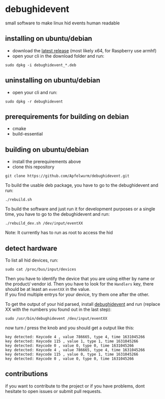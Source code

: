 # debughidevent
small software to make linux hid events human readable

## installing on ubuntu/debian

* download the [latest release](https://github.com/Apfelwurm/debughidevent/releases) (most likely x64, for Raspberry use armhf)
* open your cli in the download folder and run:
```
sudo dpkg -i debughidevent_*.deb
```

## uninstalling on ubuntu/debian

* open your cli and run:
```
sudo dpkg -r debughidevent
```
## prerequirements for building on debian

* cmake
* build-essential

## building on ubuntu/debian

* install the prerequirements above
* clone this repository
```
git clone https://github.com/Apfelwurm/debughidevent.git
```

To build the usable deb package, you have to go to the debughidevent and run:
```
./rebuild.sh
```

To build the software and just run it for development purposes or a single time, you have to go to the debughidevent and run:
```
./rebuild_dev.sh /dev/input/eventXX
```
Note: It currently has to run as root to access the hid

## detect hardware

To list all hid devices, run:
```
sudo cat /proc/bus/input/devices
```

Then you have to identify the device that you are using either by name or the product/ vendor id. Then you have to look for the ``Handlers`` key, there should be at least an ``eventXX`` in the value.  
If you find multiple entrys for your device, try them one after the other.

To get the output of your hid parsed, install [debughidevent](https://github.com/Apfelwurm/debughidevent) and run (replace XX with the numbers you found out in the last step):
```
sudo /usr/bin/debughidevent /dev/input/eventXX
```

now turn / press the knob and you should get a output like this:
```
key detected: Keycode 4 , value 786665, type 4, time 1631045266
key detected: Keycode 115 , value 1, type 1, time 1631045266
key detected: Keycode 0 , value 0, type 0, time 1631045266
key detected: Keycode 4 , value 786665, type 4, time 1631045266
key detected: Keycode 115 , value 0, type 1, time 1631045266
key detected: Keycode 0 , value 0, type 0, time 1631045266
```


## contributions

if you want to contribute to the project or if you have problems, dont hesitate to open issues or submit pull requests.



